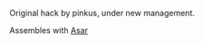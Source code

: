 Original hack by pinkus, under new management.

Assembles with [Asar](https://github.com/RPGHacker/asar)